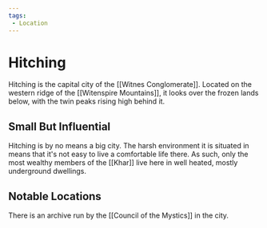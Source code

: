 ```yaml
---
tags:
 - Location
---
```




# Hitching

Hitching is the capital city of the [[Witnes Conglomerate]]. Located on the western ridge of the [[Witenspire Mountains]], it looks over the frozen lands below, with the twin peaks rising high behind it.

## Small But Influential

Hitching is by no means a big city. The harsh environment it is situated in means that it's not easy to live a comfortable life there. As such, only the most wealthy members of the [[Khar]] live here in well heated, mostly underground dwellings.

## Notable Locations

There is an archive run by the [[Council of the Mystics]] in the city.